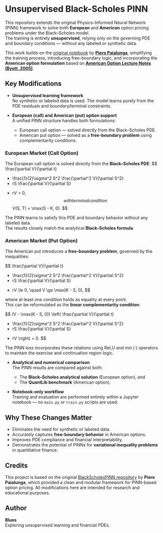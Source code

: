 <script type="text/javascript" async
  src="https://cdn.jsdelivr.net/npm/mathjax@3/es5/tex-mml-chtml.js">
</script>

# Unsupervised Black-Scholes PINN

This repository extends the original Physics-Informed Neural Network (PINN) framework to solve both **European** and **American** option pricing problems under the Black–Scholes model.  
The training is entirely **unsupervised**, relying only on the governing PDE and boundary conditions — without any labeled or synthetic data.

This work builds on the [original notebook](https://github.com/PieroPaialungaAI/BlackScholesPINN/blob/main/example/BlackScholesModel.ipynb) by [**Piero Paialunga**](https://github.com/PieroPaialungaAI/BlackScholesPINN), simplifying the training process, introducing free-boundary logic, and incorporating the **American option formulation** based on [**American Option Lecture Notes (Byott, 2005)**](https://empslocal.ex.ac.uk/people/staff/NPByott/teaching/FinMaths/2005/american.pdf).


## Key Modifications


- **Unsupervised learning framework**  
  No synthetic or labeled data is used. The model learns purely from the PDE residuals and boundary/terminal constraints.

- **European (call) and American (put) option support**  
  A unified PINN structure handles both formulations:
  - European call option — solved directly from the Black–Scholes PDE.
  - American put option — solved as a **free-boundary problem** using complementarity conditions.

### European Market (Call Option)

The European call option is solved directly from the **Black–Scholes PDE**:
$$
\frac{\partial V}{\partial t}
+ \frac{1}{2}\sigma^2 S^2 \frac{\partial^2 V}{\partial S^2}
+ rS \frac{\partial V}{\partial S}
- rV = 0,
$$
with terminal condition
$$
V(S, T) = \max(S - K, 0).
$$

The PINN learns to satisfy this PDE and boundary behavior without any labeled data.  
The results closely match the analytical **Black–Scholes formula**.


### American Market (Put Option)

The American put introduces a **free-boundary problem**, governed by the inequalities:

$$
\frac{\partial V}{\partial t}
+ \frac{1}{2}\sigma^2 S^2 \frac{\partial^2 V}{\partial S^2}
+ rS \frac{\partial V}{\partial S}
- rV \le 0, \quad
V \ge \max(K - S, 0),
$$

where at least one condition holds as equality at every point.  
This can be reformulated as the **linear complementarity condition**:

$$
(V - \max(K - S, 0))
\left(
\frac{\partial V}{\partial t}
+ \frac{1}{2}\sigma^2 S^2 \frac{\partial^2 V}{\partial S^2}
+ rS \frac{\partial V}{\partial S}
- rV
\right)
= 0.
$$

The PINN loss incorporates these relations using ReLU and $\min(\cdot)$ operators to maintain the exercise and continuation region logic.


- **Analytical and numerical comparison**  
  The PINN results are compared against both:
  - The **Black–Scholes analytical solution** (European option), and  
  - The **QuantLib benchmark** (American option).

- **Notebook-only workflow**  
  Training and evaluation are performed entirely within a Jupyter notebook — no `main.py` or `train.py` scripts are used.


## Why These Changes Matter

- Eliminates the need for synthetic or labeled data.  
- Accurately captures **free-boundary behavior** in American options.  
- Improves PDE compliance and financial interpretability.  
- Demonstrates the potential of PINNs for **variational inequality problems** in quantitative finance.


## Credits

This project is based on the original [BlackScholesPINN repository](https://github.com/PieroPaialungaAI/BlackScholesPINN) by **Piero Paialunga**, which provided a clean and modular framework for PINN-based option pricing. All modifications here are intended for research and educational purposes.


## Author

**Blues**  
Exploring unsupervised learning and financial PDEs.

